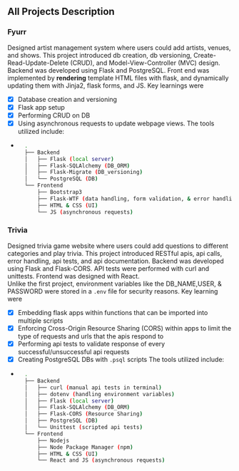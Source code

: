 ## All Projects Description

### Fyurr
Designed artist management system where users could add artists, venues, and shows. This project introduced db creation, db versioning, Create-Read-Update-Delete (CRUD), and Model-View-Controller (MVC) design. Backend was developed using Flask and PostgreSQL. Front end was implemented by **rendering** template HTML files with flask, and dynamically updating them with Jinja2, flask forms, and JS. Key learnings were 
- [x] Database creation and versioning
- [x] Flask app setup
- [x] Performing CRUD on DB
- [x] Using asynchronous requests to update webpage views.
The tools utilized include:
- ```bash
    .
    ├── Backend
    │   ├── Flask (local server)
    │   ├── Flask-SQLAlchemy (DB_ORM)
    │   ├── Flask-Migrate (DB_versioning)
    │   └── PostgreSQL (DB)
    └── Frontend
        ├── Bootstrap3
        ├── Flask-WTF (data handling, form validation, & error handling)
        ├── HTML & CSS (UI)
        └── JS (asynchronous requests)
    ```

### Trivia
Designed trivia game website where users could add questions to different categories and play trivia. This project introduced RESTful apis, api calls, error handling, api tests, and api documentation. Backend was developed using Flask and Flask-CORS. API tests were performed with curl and unittests. Frontend was designed with React. <br>
Unlike the first project, environment variables like the DB_NAME,USER, & PASSWORD were stored in a `.env` file for security reasons. Key learning were
- [x] Embedding flask apps within functions that can be imported into multiple scripts
- [x] Enforcing Cross-Origin Resource Sharing (CORS) within apps to limit the type of requests and urls that the apis respond to
- [x] Performing api tests to validate response of every successful/unsuccessful api requests
- [x] Creating PostgreSQL DBs with `.psql` scripts
The tools utilized include:
- ```bash
    .
    ├── Backend
    │   ├── curl (manual api tests in terminal)
    │   ├── dotenv (handling environment variables)
    │   ├── Flask (local server)
    │   ├── Flask-SQLAlchemy (DB_ORM)
    │   ├── Flask-CORS (Resource Sharing)
    │   ├── PostgreSQL (DB)
    │   └── Unittest (scripted api tests)
    └── Frontend
        ├── Nodejs 
        ├── Node Package Manager (npm)
        ├── HTML & CSS (UI)
        └── React and JS (asynchronous requests)
    ```

